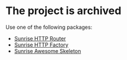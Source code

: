 # The project is archived

Use one of the following packages:

* [Sunrise HTTP Router](https://github.com/sunrise-php/http-router)
* [Sunrise HTTP Factory](https://github.com/sunrise-php/http-factory)
* [Sunrise Awesome Skeleton](https://github.com/sunrise-php/awesome-skeleton)
